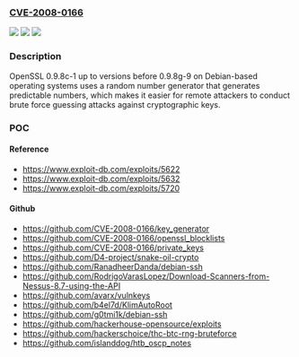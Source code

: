 ### [CVE-2008-0166](https://cve.mitre.org/cgi-bin/cvename.cgi?name=CVE-2008-0166)
![](https://img.shields.io/static/v1?label=Product&message=n%2Fa&color=blue)
![](https://img.shields.io/static/v1?label=Version&message=n%2Fa&color=blue)
![](https://img.shields.io/static/v1?label=Vulnerability&message=n%2Fa&color=brighgreen)

### Description

OpenSSL 0.9.8c-1 up to versions before 0.9.8g-9 on Debian-based operating systems uses a random number generator that generates predictable numbers, which makes it easier for remote attackers to conduct brute force guessing attacks against cryptographic keys.

### POC

#### Reference
- https://www.exploit-db.com/exploits/5622
- https://www.exploit-db.com/exploits/5632
- https://www.exploit-db.com/exploits/5720

#### Github
- https://github.com/CVE-2008-0166/key_generator
- https://github.com/CVE-2008-0166/openssl_blocklists
- https://github.com/CVE-2008-0166/private_keys
- https://github.com/D4-project/snake-oil-crypto
- https://github.com/RanadheerDanda/debian-ssh
- https://github.com/RodrigoVarasLopez/Download-Scanners-from-Nessus-8.7-using-the-API
- https://github.com/avarx/vulnkeys
- https://github.com/b4el7d/KlimAutoRoot
- https://github.com/g0tmi1k/debian-ssh
- https://github.com/hackerhouse-opensource/exploits
- https://github.com/hackerschoice/thc-btc-rng-bruteforce
- https://github.com/islanddog/htb_oscp_notes

